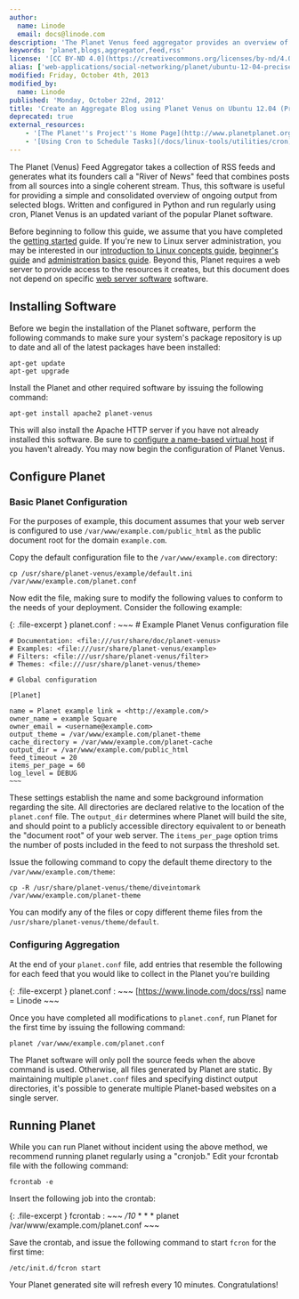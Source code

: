 ```yaml
---
author:
  name: Linode
  email: docs@linode.com
description: 'The Planet Venus feed aggregator provides an overview of a community by collecting all feeds produced by a community.'
keywords: 'planet,blogs,aggregator,feed,rss'
license: '[CC BY-ND 4.0](https://creativecommons.org/licenses/by-nd/4.0)'
alias: ['web-applications/social-networking/planet/ubuntu-12-04-precise-pangolin/']
modified: Friday, October 4th, 2013
modified_by:
  name: Linode
published: 'Monday, October 22nd, 2012'
title: 'Create an Aggregate Blog using Planet Venus on Ubuntu 12.04 (Precise Pangolin)'
deprecated: true
external_resources:
    - '[The Planet''s Project''s Home Page](http://www.planetplanet.org)'
    - '[Using Cron to Schedule Tasks](/docs/linux-tools/utilities/cron)'
---
```


The Planet (Venus) Feed Aggregator takes a collection of RSS feeds and generates what its founders call a "River of News" feed that combines posts from all sources into a single coherent stream. Thus, this software is useful for providing a simple and consolidated overview of ongoing output from selected blogs. Written and configured in Python and run regularly using cron, Planet Venus is an updated variant of the popular Planet software.

Before beginning to follow this guide, we assume that you have completed the [getting started](/docs/getting-started/) guide. If you're new to Linux server administration, you may be interested in our [introduction to Linux concepts guide](/docs/tools-reference/introduction-to-linux-concepts/), [beginner's guide](/docs/beginners-guide/) and [administration basics guide](/docs/using-linux/administration-basics). Beyond this, Planet requires a web server to provide access to the resources it creates, but this document does not depend on specific [web server software](/docs/web-servers/) software.

## Installing Software

Before we begin the installation of the Planet software, perform the following commands to make sure your system's package repository is up to date and all of the latest packages have been installed:

    apt-get update
    apt-get upgrade

Install the Planet and other required software by issuing the following command:

    apt-get install apache2 planet-venus

This will also install the Apache HTTP server if you have not already installed this software. Be sure to [configure a name-based virtual host](/docs/web-servers/lamp/lamp-server-on-ubuntu-12-04-precise-pangolin#apache) if you haven't already. You may now begin the configuration of Planet Venus.

## Configure Planet

### Basic Planet Configuration

For the purposes of example, this document assumes that your web server is configured to use `/var/www/example.com/public_html` as the public document root for the domain `example.com`.

Copy the default configuration file to the `/var/www/example.com` directory:

    cp /usr/share/planet-venus/example/default.ini /var/www/example.com/planet.conf

Now edit the file, making sure to modify the following values to conform to the needs of your deployment. Consider the following example:

{: .file-excerpt }
planet.conf
:   ~~~
    # Example Planet Venus configuration file

    # Documentation: <file:///usr/share/doc/planet-venus>
    # Examples: <file:///usr/share/planet-venus/example>
    # Filters: <file:///usr/share/planet-venus/filter>
    # Themes: <file:///usr/share/planet-venus/theme>

    # Global configuration

    [Planet]

    name = Planet example link = <http://example.com/>
    owner_name = example Square
    owner_email = <username@example.com>
    output_theme = /var/www/example.com/planet-theme
    cache_directory = /var/www/example.com/planet-cache
    output_dir = /var/www/example.com/public_html
    feed_timeout = 20
    items_per_page = 60
    log_level = DEBUG
    ~~~

These settings establish the name and some background information regarding the site. All directories are declared relative to the location of the `planet.conf` file. The `output_dir` determines where Planet will build the site, and should point to a publicly accessible directory equivalent to or beneath the "document root" of your web server. The `items_per_page` option trims the number of posts included in the feed to not surpass the threshold set.

Issue the following command to copy the default theme directory to the `/var/www/example.com/theme`:

    cp -R /usr/share/planet-venus/theme/diveintomark /var/www/example.com/planet-theme

You can modify any of the files or copy different theme files from the `/usr/share/planet-venus/theme/default`.

### Configuring Aggregation

At the end of your `planet.conf` file, add entries that resemble the following for each feed that you would like to collect in the Planet you're building

{: .file-excerpt }
planet.conf
:   ~~~
    [<https://www.linode.com/docs/rss>]
    name = Linode
    ~~~

Once you have completed all modifications to `planet.conf`, run Planet for the first time by issuing the following command:

    planet /var/www/example.com/planet.conf

The Planet software will only poll the source feeds when the above command is used. Otherwise, all files generated by Planet are static. By maintaining multiple `planet.conf` files and specifying distinct output directories, it's possible to generate multiple Planet-based websites on a single server.

## Running Planet

While you can run Planet without incident using the above method, we recommend running planet regularly using a "cronjob." Edit your fcrontab file with the following command:

    fcrontab -e

Insert the following job into the crontab:

{: .file-excerpt }
fcrontab
:   ~~~
    */10* * * * planet /var/www/example.com/planet.conf
    ~~~

Save the crontab, and issue the following command to start `fcron` for the first time:

    /etc/init.d/fcron start 

Your Planet generated site will refresh every 10 minutes. Congratulations!

